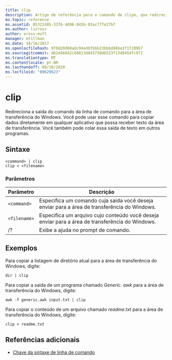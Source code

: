 ```yaml
---
title: clip
description: Artigo de referência para o comando de clipe, que redireciona a saída de comando da linha de comando para a área de transferência do Windows.
ms.topic: reference
ms.assetid: 85322d85-3376-4806-845b-93ac77fe27bf
ms.author: lizross
author: eross-msft
manager: mtillman
ms.date: 10/16/2017
ms.openlocfilehash: 9f6820d60a8c94ed07bbb23bbbd86be3f1f289b7
ms.sourcegitcommit: db2d46842c68813d043738d6523f13d8454fc972
ms.translationtype: MT
ms.contentlocale: pt-BR
ms.lasthandoff: 09/10/2020
ms.locfileid: "89629623"
---
```

# <a name="clip"></a>clip

Redireciona a saída do comando da linha de comando para a área de transferência do Windows. Você pode usar esse comando para copiar dados diretamente em qualquer aplicativo que possa receber texto da área de transferência. Você também pode colar essa saída de texto em outros programas.

## <a name="syntax"></a>Sintaxe

```
<command> | clip
clip < <filename>
```

### <a name="parameters"></a>Parâmetros

| Parâmetro | Descrição |
| --------- | ----------- |
| `<command>` | Especifica um comando cuja saída você deseja enviar para a área de transferência do Windows. |
| `<filename>` | Especifica um arquivo cujo conteúdo você deseja enviar para a área de transferência do Windows. |
| /? | Exibe a ajuda no prompt de comando. |

## <a name="examples"></a>Exemplos

Para copiar a listagem de diretório atual para a área de transferência do Windows, digite:

```
dir | clip
```

Para copiar a saída de um programa chamado *Generic. awk* para a área de transferência do Windows, digite:

```
awk -f generic.awk input.txt | clip
```

Para copiar o conteúdo de um arquivo chamado *readme.txt* para a área de transferência do Windows, digite:

```
clip < readme.txt
```

## <a name="additional-references"></a>Referências adicionais

- [Chave da sintaxe de linha de comando](command-line-syntax-key.md)